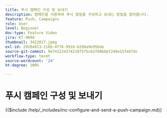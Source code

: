 ```yaml
---
title: 푸시 캠페인 구성 및 보내기
description: 캠페인을 사용하여 푸시 알림을 구성하고 보내는 방법을 알아봅니다.
feature: Push, Campaigns
role: User
level: Beginner
doc-type: Feature Video
jira: KT-9894
thumbnail: 3422017.jpeg
exl-id: 2920a913-116b-4f76-9916-b268a9e95bde
source-git-commit: 9e74123437421075fbc62f08bbbf249e15fe67dc
workflow-type: tm+mt
source-wordcount: '24'
ht-degree: 100%

---
```


# 푸시 캠페인 구성 및 보내기

{{$include /help/_includes/inc-configure-and-send-a-push-campaign.md}}
